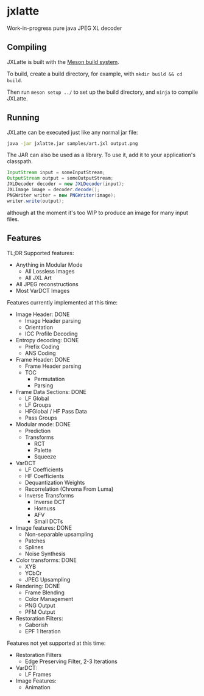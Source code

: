 # jxlatte
Work-in-progress pure java JPEG XL decoder

## Compiling
JXLatte is built with the [Meson build system](https://mesonbuild.com/).

To build, create a build directory, for example, with `mkdir build && cd build`.

Then run `meson setup ../` to set up the build directory, and `ninja` to compile JXLatte.

## Running
JXLatte can be executed just like any normal jar file:

```sh
java -jar jxlatte.jar samples/art.jxl output.png
```

The JAR can also be used as a library. To use it, add it to your application's classpath.

```java
InputStream input = someInputStream;
OutputStream output = someOutputStream;
JXLDecoder decoder = new JXLDecoder(input);
JXLImage image = decoder.decode();
PNGWriter writer = new PNGWriter(image);
writer.write(output);
```

although at the moment it's too WIP to produce an image for many input files.

## Features

TL;DR Supported features:
- Anything in Modular Mode
  - All Lossless Images
  - All JXL Art
- All JPEG reconstructions
- Most VarDCT Images

Features currently implemented at this time:

- Image Header: DONE
  - Image Header parsing
  - Orientation
  - ICC Profile Decoding
- Entropy decoding: DONE
  - Prefix Coding
  - ANS Coding
- Frame Header: DONE
  - Frame Header parsing
  - TOC
    - Permutation
    - Parsing
- Frame Data Sections: DONE
  - LF Global
  - LF Groups
  - HFGlobal / HF Pass Data
  - Pass Groups
- Modular mode: DONE
  - Prediction
  - Transforms
    - RCT
    - Palette
    - Squeeze
- VarDCT
  - LF Coefficients
  - HF Coefficients
  - Dequantization Weights
  - Recorrelation (Chroma From Luma)
  - Inverse Transforms
    - Inverse DCT
    - Hornuss
    - AFV
    - Small DCTs
- Image features: DONE
  - Non-separable upsampling
  - Patches
  - Splines
  - Noise Synthesis
- Color transforms: DONE
  - XYB
  - YCbCr
  - JPEG Upsampling
- Rendering: DONE
  - Frame Blending
  - Color Management
  - PNG Output
  - PFM Output
- Restoration Filters:
  - Gaborish
  - EPF 1 Iteration

Features not yet supported at this time:

- Restoration Filters
  - Edge Preserving Filter, 2-3 Iterations
- VarDCT:
  - LF Frames
- Image Features:
  - Animation
